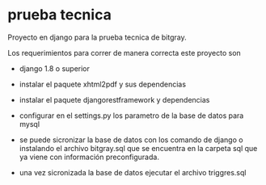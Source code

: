 # prueba tecnica

Proyecto en django para la prueba tecnica de bitgray.

Los requerimientos para correr de manera correcta este proyecto son

- django 1.8 o superior
- instalar el paquete xhtml2pdf y sus dependencias
- instalar el paquete djangorestframework y dependencias

- configurar en el settings.py los parametro de la base de datos para mysql
- se puede sicronizar la base de datos con los comando de django o instalando el archivo bitgray.sql que se encuentra en la carpeta sql que ya viene con información preconfigurada.
- una vez sicronizada la base de datos ejecutar el archivo triggres.sql
